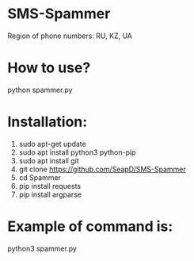 # SMS-Spammer
Region of phone numbers: RU, KZ, UA

# How to use?
python spammer.py

# Installation:
1. sudo apt-get update
2. sudo apt install python3 python-pip
3. sudo apt install git 
4. git clone https://github.com/SeapD/SMS-Spammer
5. cd Spammer 
6. pip install requests
7. pip install argparse

# Example of command is: 
python3 spammer.py
